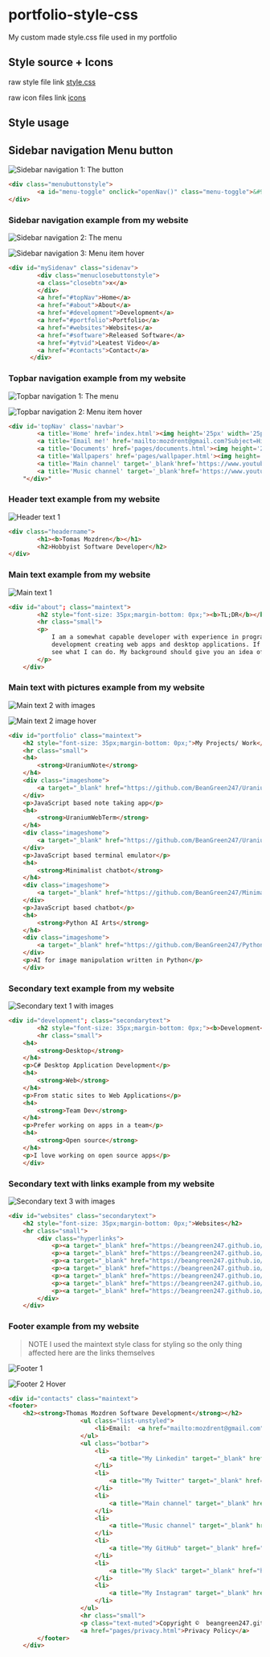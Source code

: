 # portfolio-style-css
My custom made style.css file used in my portfolio 

## Style source  + Icons

raw style file link [style.css](https://raw.githubusercontent.com/BeanGreen247/portfolio-style-css/master/style.css)

raw icon files link [icons](https://github.com/BeanGreen247/portfolio-style-css/tree/master/icons)

## Style usage
## Sidebar navigation Menu button

![Sidebar navigation 1: The button](img/sidebarnavbutton.png)

```html
<div class="menubuttonstyle">
        <a id="menu-toggle" onclick="openNav()" class="menu-toggle">&#9776;</a>
</div>  
```

### Sidebar navigation example from my website

![Sidebar navigation 2: The menu](img/sidebarnavbuttonclicked.png)

![Sidebar navigation 3:  Menu item hover](img/sidebarnavbuttonitemhover.png)

```html
<div id="mySidenav" class="sidenav">
        <div class="menuclosebuttonstyle">
        <a class="closebtn">x</a>
        </div>
        <a href="#topNav">Home</a>
        <a href="#about">About</a>
        <a href="#development">Development</a>
        <a href="#portfolio">Portfolio</a>
        <a href="#websites">Websites</a>
        <a href="#software">Released Software</a>
        <a href="#ytvid">Leatest Video</a>
        <a href="#contacts">Contact</a>
      </div>
```

### Topbar navigation example from my website

![Topbar navigation 1: The menu](img/topnavbar.png)

![Topbar navigation 2: Menu item hover](img/topnavbarhover.png)

```html
<div id='topNav' class='navbar'>
        <a title='Home' href='index.html'><img height='25px' width='25px' src='icons/home.png'></img></a>
        <a title='Email me!' href='mailto:mozdrent@gmail.com?Subject=Hi%20Thomas'><img height='25px' width='25px' src='icons/email.png'></img></a>
        <a title='Documents' href='pages/documents.html'><img height='25px' width='25px' src='icons/document.png'></img></a>
        <a title='Wallpapers' href='pages/wallpaper.html'><img height='25px' width='25px' src='icons/picture.png'></img></a>
        <a title='Main channel' target='_blank'href='https://www.youtube.com/channel/UCQbA5Nc4oq6uMS2idDWsxkw'><img height='25px' width='25px' src='icons/yt.png'></img></a>
        <a title='Music channel' target='_blank'href='https://www.youtube.com/channel/UC_Qo-mebrSPXU7EpkyJfJ0g'><img height='25px' width='25px' src='icons/yt.png'></img></a>
    "</div>"

```
### Header text example from my website

![Header text 1](img/headernametext.png)

```html
<div class="headername">
        <h1><b>Tomas Mozdren</b></h1>
        <h2>Hobbyist Software Developer</h2>
</div>
```

### Main text example from my website

![Main text 1](img/maintext.png)

```html
<div id="about"; class="maintext">
        <h2 style="font-size: 35px;margin-bottom: 0px;"><b>TL;DR</b></h1>
        <hr class="small">
        <p>
            I am a somewhat capable developer with experience in programming everything from Web development to App
            development creating web apps and desktop applications. If you need something, just let me know and I will
            see what I can do. My background should give you an idea of what I am capable of.
        </p>
    </div>
```

### Main text with pictures example from my website

![Main text 2 with images](img/maintextimages.png)

![Main text 2 image hover](img/maintextimageshover.png)

```html
<div id="portfolio" class="maintext">
    <h2 style="font-size: 35px;margin-bottom: 0px;">My Projects/ Work</h2>
    <hr class="small">
    <h4>
        <strong>UraniumNote</strong>
    </h4>
    <div class="imageshome">
        <a target="_blank" href="https://github.com/BeanGreen247/UraniumNote"><img src="img/uraniumnote.png" title="Clicke me!"></img></a>
    </div>
    <p>JavaScript based note taking app</p>
    <h4>
        <strong>UraniumWebTerm</strong>
    </h4>
    <div class="imageshome">
        <a target="_blank" href="https://github.com/BeanGreen247/UraniumWebTerm"><img src="img/uraniumwebterm.png" title="Clicke me!"></img></a>
    </div>
    <p>JavaScript based terminal emulator</p>
    <h4>
        <strong>Minimalist chatbot</strong>
    </h4>
    <div class="imageshome">
        <a target="_blank" href="https://github.com/BeanGreen247/Minimalist-chatbot"><img src="img/minimalistchatbot.png" title="Clicke me!"></img></a>
    </div>
    <p>JavaScript based chatbot</p>
    <h4>
        <strong>Python AI Arts</strong>
    </h4>
    <div class="imageshome">
        <a target="_blank" href="https://github.com/BeanGreen247/Python-AI-Arts"><img src="img/pythonaiarts.png" title="Clicke me!"></img></a>
    </div>
    <p>AI for image manipulation written in Python</p>
    </div>
```
### Secondary text example from my website

![Secondary text 1 with images](img/secondary.png)

```html
<div id="development"; class="secondarytext">
        <h2 style="font-size: 35px;margin-bottom: 0px;"><b>Development</b></h2>
        <hr class="small">
    <h4>
        <strong>Desktop</strong>
    </h4>
    <p>C# Desktop Application Development</p>
    <h4>
        <strong>Web</strong>
    </h4>
    <p>From static sites to Web Applications</p>
    <h4>
        <strong>Team Dev</strong>
    </h4>
    <p>Prefer working on apps in a team</p>
    <h4>
        <strong>Open source</strong>
    </h4>
    <p>I love working on open source apps</p>
    </div>
```


### Secondary text  with links example from my website

![Secondary text 3 with images](img/hyperlinks.png)

```html
<div id="websites" class="secondarytext">
    <h2 style="font-size: 35px;margin-bottom: 0px;">Websites</h2>
    <hr class="small">
        <div class="hyperlinks">
            <p><a target="_blank" href="https://beangreen247.github.io/astar-pathfinding-in-js/">A* Pathfinding Algorithm in JS</a></p>
            <p><a target="_blank" href="https://beangreen247.github.io/audio-visualizer-in-js/">Audio visualizer in JS</a></p>
            <p><a target="_blank" href="https://beangreen247.github.io/UraniumNote/">UraniumNote</a></p>
            <p><a target="_blank" href="https://beangreen247.github.io/UraniumWebTerm">UraniumWebTerm</a></p>
            <p><a target="_blank" href="https://beangreen247.github.io/Minimalist-chatbot">Minimalist-chatbot</a></p>
            <p><a target="_blank" href="https://beangreen247.github.io/Linux-Man-Pages-In-PDF/">Linux manpages in PDF</a></p>
            <p><a target="_blank" href="https://beangreen247.github.io/DebloatWindows10/">DebloatWindows10</a></p>
        </div>
    </div>
```

### Footer example from my website

> NOTE
> I used the maintext style class for styling so the only thing affected here are the links themselves

![Footer 1](img/footer.png)

![Footer 2 Hover](img/footerhover.png)

```html
<div id="contacts" class="maintext">
<footer>
    <h2><strong>Thomas Mozdren Software Development</strong></h2>
                    <ul class="list-unstyled">
                        <li>Email:  <a href="mailto:mozdrent@gmail.com">mozdrent@gmail.com</a></li>
                    </ul>
                    <ul class="botbar">
                        <li>
                            <a title="My Linkedin" target="_blank" href="https://www.linkedin.com/in/tom%C3%A1%C5%A1-mozd%C5%99e%C5%88-3382b71a6/"><img height="25px" width="25px" src="icons/linkedin.png"></img></a>
                        </li>
                        <li>
                            <a title="My Twitter" target="_blank" href="https://twitter.com/beangreen247"><img height="25px" width="25px" src="icons/twitter.png"></img></a>
                        </li>
                        <li>
                            <a title="Main channel" target="_blank" href="https://www.youtube.com/channel/UCQbA5Nc4oq6uMS2idDWsxkw"><img height="25px" width="25px" src="icons/yt.png"></img></a>
                        </li>
                        <li>
                            <a title="Music channel" target="_blank" href="https://www.youtube.com/channel/UC_Qo-mebrSPXU7EpkyJfJ0g"><img height="25px" width="25px" src="icons/yt.png"></img></a>
                        </li>
                        <li>
                            <a title="My GitHub" target="_blank" href="https://github.com/BeanGreen247"><img height="25px" width="25px" src="icons/github.png"></img></a>
                        </li>
                        <li>
                            <a title="My Slack" target="_blank" href="https://join.slack.com/t/tomasmozdren/shared_invite/enQtNzAxNTY1Nzg1MDEwLTVhMmQ4YTU5ZGMyZTFlMzc3NTQ0ZTMxMGUzYTYzMzlmZTZmNmU3ZDk5NzdiYzc3MDNiNDZlMGRlZjUwMTdlMDk"><img height="25px" width="25px" src="icons/slack.png"></a>
                        </li>
                        <li>
                            <a title="My Instagram" target="_blank" href="https://www.instagram.com/beangreen247/"><img height="25px" width="25px" src="icons/instagram.png"></a>
                        </li>
                    </ul>
                    <hr class="small">
                    <p class="text-muted">Copyright ©  beangreen247.github.io 2020</p>
                    <a href="pages/privacy.html">Privacy Policy</a>
        </footer>
    </div>
```

